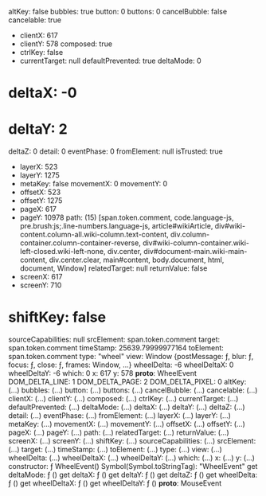 altKey: false
bubbles: true
button: 0
buttons: 0
cancelBubble: false
cancelable: true
  - clientX: 617
  - clientY: 578
composed: true
- ctrlKey: false
- currentTarget: null
defaultPrevented: true
deltaMode: 0
# deltaX: -0
# deltaY: 2
deltaZ: 0
detail: 0
eventPhase: 0
fromElement: null
isTrusted: true
- layerX: 523
- layerY: 1275
- metaKey: false
movementX: 0
movementY: 0
- offsetX: 523
- offsetY: 1275
- pageX: 617
- pageY: 10978
path: (15) [span.token.comment, code.language-js, pre.brush:js;.line-numbers.language-js, article#wikiArticle, div#wiki-content.column-all.wiki-column.text-content, div.column-container.column-container-reverse, div#wiki-column-container.wiki-left-closed.wiki-left-none, div.center, div#document-main.wiki-main-content, div.center.clear, main#content, body.document, html, document, Window]
relatedTarget: null
returnValue: false
- screenX: 617
- screenY: 710
# shiftKey: false
sourceCapabilities: null
srcElement: span.token.comment
target: span.token.comment
timeStamp: 25639.79999977164
toElement: span.token.comment
type: "wheel"
view: Window {postMessage: ƒ, blur: ƒ, focus: ƒ, close: ƒ, frames: Window, …}
wheelDelta: -6
wheelDeltaX: 0
wheelDeltaY: -6
which: 0
x: 617
y: 578
__proto__: WheelEvent
DOM_DELTA_LINE: 1
DOM_DELTA_PAGE: 2
DOM_DELTA_PIXEL: 0
altKey: (...)
bubbles: (...)
button: (...)
buttons: (...)
cancelBubble: (...)
cancelable: (...)
clientX: (...)
clientY: (...)
composed: (...)
ctrlKey: (...)
currentTarget: (...)
defaultPrevented: (...)
deltaMode: (...)
deltaX: (...)
deltaY: (...)
deltaZ: (...)
detail: (...)
eventPhase: (...)
fromElement: (...)
layerX: (...)
layerY: (...)
metaKey: (...)
movementX: (...)
movementY: (...)
offsetX: (...)
offsetY: (...)
pageX: (...)
pageY: (...)
path: (...)
relatedTarget: (...)
returnValue: (...)
screenX: (...)
screenY: (...)
shiftKey: (...)
sourceCapabilities: (...)
srcElement: (...)
target: (...)
timeStamp: (...)
toElement: (...)
type: (...)
view: (...)
wheelDelta: (...)
wheelDeltaX: (...)
wheelDeltaY: (...)
which: (...)
x: (...)
y: (...)
constructor: ƒ WheelEvent()
Symbol(Symbol.toStringTag): "WheelEvent"
get deltaMode: ƒ ()
get deltaX: ƒ ()
get deltaY: ƒ ()
get deltaZ: ƒ ()
get wheelDelta: ƒ ()
get wheelDeltaX: ƒ ()
get wheelDeltaY: ƒ ()
__proto__: MouseEvent
